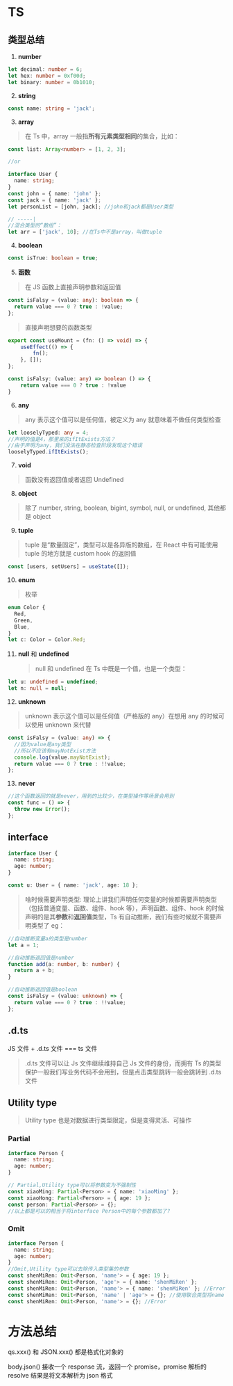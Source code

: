 # TS

## 类型总结

1. **number**

```ts
let decimal: number = 6;
let hex: number = 0xf00d;
let binary: number = 0b1010;
```

2. **string**

```ts
const name: string = 'jack';
```

3. **array**

> 在 Ts 中，array 一般指**所有元素类型相同**的集合，比如：

```ts
const list: Array<number> = [1, 2, 3];

//or

interface User {
  name: string;
}
const john = { name: 'john' };
const jack = { name: 'jack' };
let personList = [john, jack]; //john和jack都是User类型

// -----|
//混合类型的“数组”：
let arr = ['jack', 10]; //在Ts中不是array，叫做tuple
```

4. **boolean**

```ts
const isTrue: boolean = true;
```

5. **函数**

> 在 JS 函数上直接声明参数和返回值

```ts
const isFalsy = (value: any): boolean => {
  return value === 0 ? true : !value;
};
```

> 直接声明想要的函数类型

```ts
export const useMount = (fn: () => void) => {
    useEffect(() => {
        fn();
    }, []);
};

const isFalsy: (value: any) => boolean () => {
    return value === 0 ? true : !value
}
```

6. **any**

> any 表示这个值可以是任何值，被定义为 any 就意味着不做任何类型检查

```ts
let looselyTyped: any = 4;
//声明的值是4，那里来的ifItExists方法？
//由于声明为any，我们没法在静态检查阶段发现这个错误
looselyTyped.ifItExists();
```

7. **void**

> 函数没有返回值或者返回 Undefined

8. **object**

> 除了 number, string, boolean, bigint, symbol, null, or undefined, 其他都是 object

9. **tuple**

> tuple 是“数量固定”，类型可以是各异版的数组，在 React 中有可能使用 tuple 的地方就是 custom hook 的返回值

```ts
const [users, setUsers] = useState([]);
```

10. **enum**

> 枚举

```ts
enum Color {
  Red,
  Green,
  Blue,
}
let c: Color = Color.Red;
```

11. **null** 和 **undefined**

    > null 和 undefined 在 Ts 中既是一个值，也是一个类型：

```ts
let u: undefined = undefined;
let n: null = null;
```

12. **unknown**

> unknown 表示这个值可以是任何值（严格版的 any）在想用 any 的时候可以使用 unknown 来代替

```ts
const isFalsy = (value: any) => {
  //因为value是any类型
  //所以不应该有mayNotExist方法
  console.log(value.mayNotExist);
  return value === 0 ? true : !!value;
};
```

13. **never**

```ts
//这个函数返回的就是never，用到的比较少，在类型操作等场景会用到
const func = () => {
  throw new Error();
};
```

## interface

```ts
interface User {
  name: string;
  age: number;
}

const u: User = { name: 'jack', age: 18 };
```

> 啥时候需要声明类型: 理论上讲我们声明任何变量的时候都需要声明类型（包括普通变量、函数、组件、hook 等），声明函数、组件、hook 的时候声明的是其**参数**和**返回值**类型，Ts 有自动推断，我们有些时候就不需要声明类型了 eg：

```ts
//自动推断变量a的类型是number
let a = 1;

//自动推断返回值是number
function add(a: number, b: number) {
  return a + b;
}

//自动推断返回值是boolean
const isFalsy = (value: unknown) => {
  return value === 0 ? true : !!value;
};
```

## .d.ts

JS 文件 + .d.ts 文件 === ts 文件

> .d.ts 文件可以让 Js 文件继续维持自己 Js 文件的身份，而拥有 Ts 的类型保护一般我们写业务代码不会用到，但是点击类型跳转一般会跳转到 .d.ts 文件

## Utility type

> Utility type 也是对数据进行类型限定，但是变得灵活、可操作

### Partial

```ts
interface Person {
  name: string;
  age: number;
}

// Partial,Utility type可以将参数变为不强制性
const xiaoMing: Partial<Person> = { name: 'xiaoMing' };
const xiaoHong: Partial<Person> = { age: 19 };
const person: Partial<Person> = {};
//以上都是可以的相当于将interface Person中的每个参数都加了?
```

### Omit

```ts
interface Person {
  name: string;
  age: number;
}
//Omit,Utility type可以去除传入类型集的参数
const shenMiRen: Omit<Person, 'name'> = { age: 19 };
const shenMiRen: Omit<Person, 'age'> = { name: 'shenMiRen' };
const shenMiRen: Omit<Person, 'name'> = { name: 'shenMiRen' }; //Error
const shenMiRen: Omit<Person, 'name' | 'age'> = {}; //使用联合类型将name 和 age 参数都删掉，形成新的类型
const shenMiRen: Omit<Person, 'name'> = {}; //Error
```

# 方法总结

qs.xxx() 和 JSON.xxx() 都是格式化对象的

body.json() 接收一个 response 流，返回一个 promise，promise 解析的 resolve 结果是将文本解析为 json 格式
